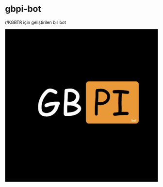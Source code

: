 # gbpi-bot
r/KGBTR için geliştirilen bir bot

![](https://github.com/bolunay/gbpi-bot/blob/main/assets/logo.png)
